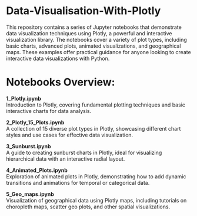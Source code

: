 # **Data-Visualisation-With-Plotly**
This repository contains a series of Jupyter notebooks that demonstrate data visualization techniques using Plotly, a powerful and interactive visualization library. The notebooks cover a variety of plot types, including basic charts, advanced plots, animated visualizations, and geographical maps. These examples offer practical guidance for anyone looking to create interactive data visualizations with Python.
# **Notebooks Overview:**
**1_Plotly.ipynb**\
Introduction to Plotly, covering fundamental plotting techniques and basic interactive charts for data analysis.

**2_Plotly_15_Plots.ipynb**\
A collection of 15 diverse plot types in Plotly, showcasing different chart styles and use cases for effective data visualization.

**3_Sunburst.ipynb**\
A guide to creating sunburst charts in Plotly, ideal for visualizing hierarchical data with an interactive radial layout.

**4_Animated_Plots.ipynb**\
Exploration of animated plots in Plotly, demonstrating how to add dynamic transitions and animations for temporal or categorical data.

**5_Geo_maps.ipynb**\
Visualization of geographical data using Plotly maps, including tutorials on choropleth maps, scatter geo plots, and other spatial visualizations.